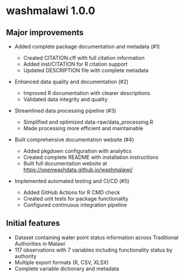 # washmalawi 1.0.0

## Major improvements

* Added complete package documentation and metadata (#1)
  - Created CITATION.cff with full citation information
  - Added inst/CITATION for R citation support
  - Updated DESCRIPTION file with complete metadata
  
* Enhanced data quality and documentation (#2)
  - Improved R documentation with clearer descriptions
  - Validated data integrity and quality
  
* Streamlined data processing pipeline (#3)
  - Simplified and optimized data-raw/data_processing.R
  - Made processing more efficient and maintainable
  
* Built comprehensive documentation website (#4)
  - Added pkgdown configuration with analytics
  - Created complete README with installation instructions
  - Built full documentation website at https://openwashdata.github.io/washmalawi/
  
* Implemented automated testing and CI/CD (#5)
  - Added GitHub Actions for R CMD check
  - Created unit tests for package functionality
  - Configured continuous integration pipeline

## Initial features

* Dataset containing water point status information across Traditional Authorities in Malawi
* 117 observations with 7 variables including functionality status by authority
* Multiple export formats (R, CSV, XLSX)
* Complete variable dictionary and metadata